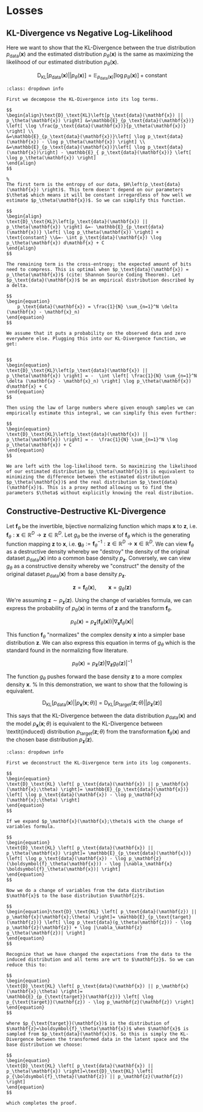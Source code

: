 # Losses


## KL-Divergence vs Negative Log-Likelihood

Here we want to show that the KL-Divergence between the true distribution $p_\text{data}(\mathbf{x})$ and the estimated distribution
$p_\theta(\mathbf{x})$ is the same as maximizing the likelihood of our estimated distribution $p_\theta(\mathbf{x})$.

$$
\begin{equation}
    \text{D}_\text{KL}\left[p_\text{data}(\mathbf{x}) || p_\theta(\mathbf{x}) \right] = \mathbb{E}_{p_\text{data}(\mathbf{x})} \left[ \log p_\theta(\mathbf{x}) \right] + \text{constant}
\end{equation}
$$

````{admonition} Proof
:class: dropdown info

First we decompose the KL-Divergence into its log terms.

$$
\begin{align}\text{D}_\text{KL}\left[p_\text{data}(\mathbf{x}) || p_\theta(\mathbf{x}) \right] &=\mathbb{E}_{p_\text{data}(\mathbf{x})} \left[ \log \frac{p_\text{data}(\mathbf{x})}{p_\theta(\mathbf{x})} \right] \\
&=\mathbb{E}_{p_\text{data}(\mathbf{x})}\left[ \log p_\text{data}(\mathbf{x}) - \log p_\theta(\mathbf{x}) \right] \\
&=\mathbb{E}_{p_\text{data}(\mathbf{x})}\left[ \log p_\text{data}(\mathbf{x})\right] - \mathbb{E}_{ p_\text{data}(\mathbf{x})} \left[ \log p_\theta(\mathbf{x}) \right]
\end{align}
$$

%
The first term is the entropy of our data, $H\left(p_\text{data}(\mathbf{x}) \right)$. This term doesn't depend on our parameters $\theta$ which means it will be constant irregardless of how well we estimate $p_\theta(\mathbf{x})$. So we can simplify this function.

$$
\begin{align}
\text{D}_\text{KL}\left[p_\text{data}(\mathbf{x}) || p_\theta(\mathbf{x}) \right] &=- \mathbb{E}_{p_\text{data}(\mathbf{x})} \left[ \log p_\theta(\mathbf{x}) \right] + \text{constant} \\&=- \int p_\text{data}(\mathbf{x}) \log p_\theta(\mathbf{x}) d\mathbf{x} + C
\end{align}
$$

The remaining term is the cross-entropy; the expected amount of bits need to compress. This is optimal when $p_\text{data}(\mathbf{x}) = p_\theta(\mathbf{x})$ (cite: Shannon Source Coding Theorem). Let $p_\text{data}(\mathbf{x})$ be an empirical distribution described by a delta.

$$
\begin{equation}
    p_\text{data}(\mathbf{x}) = \frac{1}{N} \sum_{n=1}^N \delta (\mathbf{x} - \mathbf{x}_n)
\end{equation}
$$

We assume that it puts a probability on the observed data and zero everywhere else. Plugging this into our KL-Divergence function, we get:


$$
\begin{equation}
\text{D}_\text{KL}\left[p_\text{data}(\mathbf{x}) || p_\theta(\mathbf{x}) \right] = -  \int \left[ \frac{1}{N} \sum_{n=1}^N \delta (\mathbf{x} - \mathbf{x}_n) \right] \log p_\theta(\mathbf{x}) d\mathbf{x} + C
\end{equation}
$$

Then using the law of large numbers where given enough samples we can empirically estimate this integral, we can simplify this even further:

$$
\begin{equation}
\text{D}_\text{KL}\left[p_\text{data}(\mathbf{x}) || p_\theta(\mathbf{x}) \right] = -  \frac{1}{N} \sum_{n=1}^N \log p_\theta(\mathbf{x}) + C
\end{equation}
$$

We are left with the log-likelihood term. So maximizing the likelihood of our estimated distribution $p_\theta(\mathbf{x})$ is equivalent to minimizing the difference between the estimated distribution $p_\theta(\mathbf{x})$ and the real distribution $p_\text{data}(\mathbf{x})$. This is a proxy method allowing us to find the parameters $\theta$ without explicitly knowing the real distribution.

````

## Constructive-Destructive KL-Divergence



Let $\boldsymbol{f}_\theta$ be the invertible, bijective normalizing function which maps $\mathbf{x}$ to $\mathbf{z}$, i.e. $\boldsymbol{f}_\theta:\mathbf{x} \in \mathbb{R}^D \rightarrow \mathbf{z} \in \mathbb{R}^D$. Let $g_\theta$ be the inverse of $\boldsymbol{f}_\theta$ which is the generating function mapping $\mathbf{z}$ to $\mathbf{x}$, i.e. $\boldsymbol{g}_\theta := \boldsymbol{f}_\theta^{-1} :\mathbf{z} \in \mathbb{R}^D \rightarrow \mathbf{x} \in \mathbb{R}^D$. We can view $\boldsymbol{f}_\theta$ as a destructive density whereby we "destroy" the density of the original dataset $p_\text{data}(\mathbf{x})$ into a common base density $p_\mathbf{z}$. Conversely, we can view $g_\theta$ as a constructive density whereby we "construct" the density of the original dataset $p_\text{data}(\mathbf{x})$ from a base density $p_\mathbf{z}$.

$$
\begin{equation}
\mathbf{z} = \boldsymbol{f}_\theta(\mathbf{x}), \qquad \mathbf{x} = g_\theta(\mathbf{z})
\end{equation}
$$

We're assuming $\mathbf{z}\sim p_\mathbf{z}(\mathbf{z})$. Using the change of variables formula, we can express the probability of $p_\theta(\mathbf{x})$ in terms of $\mathbf{z}$ and the transform $\boldsymbol{f}_\theta$.

$$
\begin{equation}
p_\theta(\mathbf{x}) = p_\mathbf{z}(\boldsymbol{f}_\theta(\mathbf{x})) \left| \nabla_\mathbf{x} \boldsymbol{f}_\theta(\mathbf{x})\right|
\end{equation}
$$

This function $\boldsymbol{f}_\theta$ "normalizes" the complex density $\mathbf{x}$ into a simpler base distribution $\mathbf{z}$. We can also express this equation in terms of $g_\theta$ which is the standard found in the normalizing flow literature.

$$
\begin{equation}
p_\theta(\mathbf{x}) = p_\mathbf{z}(\mathbf{z}) \left| \nabla_\mathbf{z} g_\theta(\mathbf{z})\right|^{-1}
\end{equation}
$$

The function $g_\theta$ pushes forward the base density $\mathbf{z}$ to a more complex density $\mathbf{x}$.
%
In this demonstration, we want to show that the following is equivalent.

$$
\begin{equation}
\text{D}_\text{KL}\left[p_\text{data}(\mathbf{x}) || p_\mathbf{x}(\mathbf{x}; \theta) \right] = \text{D}_\text{KL} \left[ p_\text{target}(\mathbf{z}; \theta) || p_\mathbf{z}(\mathbf{z}) \right]
\end{equation}
$$

This says that the KL-Divergence between the data distribution $p_\text{data}(\mathbf{x})$ and the model $p_\mathbf{x}(\mathbf{x};\theta)$ is equivalent to the KL-Divergence between \textit{induced} distribution $p_\text{target}(\mathbf{z};\theta)$ from the transformation $\boldsymbol{f}_\theta(\mathbf{x})$ and the chosen base distribution $p_\mathbf{z}(\mathbf{z})$.

````{admonition} Proof
:class: dropdown info

First we deconstruct the KL-Divergence term into its log components.

$$
\begin{equation}
\text{D}_\text{KL} \left[ p_\text{data}(\mathbf{x}) || p_\mathbf{x}(\mathbf{x};\theta) \right]= \mathbb{E}_{p_\text{data}(\mathbf{x})} \left[ \log p_\text{data}(\mathbf{x}) - \log p_\mathbf{x}(\mathbf{x};\theta) \right]
\end{equation}
$$

If we expand $p_\mathbf{x}(\mathbf{x};\theta)$ with the change of variables formula.

$$
\begin{equation}
\text{D}_\text{KL} \left[ p_\text{data}(\mathbf{x}) || p_\theta(\mathbf{x}) \right]= \mathbb{E}_{p_\text{data}(\mathbf{x})} \left[ \log p_\text{data}(\mathbf{x}) - \log p_\mathbf{z}(\boldsymbol{f}_\theta(\mathbf{x})) - \log |\nabla_\mathbf{x} \boldsymbol{f}_\theta(\mathbf{x})| \right]
\end{equation}
$$

Now we do a change of variables from the data distribution $\mathbf{x}$ to the base distribution $\mathbf{z}$.

$$
\begin{equation}\text{D}_\text{KL} \left[ p_\text{data}(\mathbf{z}) || p_\mathbf{x}(\mathbf{x};\theta) \right]= \mathbb{E}_{p_\text{target}(\mathbf{z})} \left[ \log p_\text{data}(g_\theta(\mathbf{z})) - \log p_\mathbf{z}(\mathbf{z}) + \log |\nabla_\mathbf{z} g_\theta(\mathbf{z})| \right]
\end{equation}
$$

Recognize that we have changed the expectations from the data to the induced distribution and all terms are wrt to $\mathbf{z}$. So we can reduce this to:

$$
\begin{equation}
\text{D}_\text{KL} \left[ p_\text{data}(\mathbf{x}) || p_\mathbf{x}(\mathbf{x};\theta) \right]=
\mathbb{E}_{p_{\text{target}}(\mathbf{z})} \left[ \log p_{\text{target}}(\mathbf{z}) - \log p_\mathbf{z}(\mathbf{z}) \right]
\end{equation}
$$

where $p_{\text{target}}(\mathbf{x})$ is the distribution of $\mathbf{z}=\boldsymbol{f}_\theta(\mathbf{x})$ when $\mathbf{x}$ is sampled from $p_\text{data}(\mathbf{x})$. So this is simply the KL-Divergence between the transformed data in the latent space and the base distribution we choose:

$$
\begin{equation}
\text{D}_\text{KL} \left[ p_\text{data}(\mathbf{x}) || p_\theta(\mathbf{x}) \right]=\text{D}_\text{KL} \left[ p_{\boldsymbol{f}_\theta}(\mathbf{z}) || p_\mathbf{z}(\mathbf{z}) \right]
\end{equation}
$$

which completes the proof.

````
